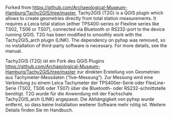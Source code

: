 Forked from https://github.com/Archaeological-Museum-Hamburg/Tachy2GIS/tree/master, Tachy2GIS (T2G) is a QGIS plugin which allows to create geometries directly from total station measurements. It requires a Leica total station (either TPS400-series or Flexline series like TS02, TS06 or TS07), connected via Bluetooth or RS232-port to the device running QGIS. T2G has been modified to smoothly work with the Tachy2GIS_arch plugin (LINK). The dependency on pyhsp was removed, so no installation of third-party software is necessary.
For more details, see the manual. 

Tachy2GIS (T2G) ist ein Fork des QGIS Plugins https://github.com/Archaeological-Museum-Hamburg/Tachy2GIS/tree/master zur direkten Erstellung von Geometrien aus Tachymeter-Messdaten (“live-Messung”). Zur Messung wird eine Verbindung zu einem Leica Tachymeter der TPS400er-Serie oder FlexLine-Serie (TS02, TS06 oder TS07) über die Bluetooth- oder RS232-schnittstelle benötigt. 
T2G wurde für die Anwendung mit der Fachschale Tachy2GIS_arch (LINK) angepasst. Die Abhängigkeit von pyhsp wurde entfernt, so dass keine Installation weiterer Software mehr nötig ist.
Weitere Details finden Sie im Handbuch. 
